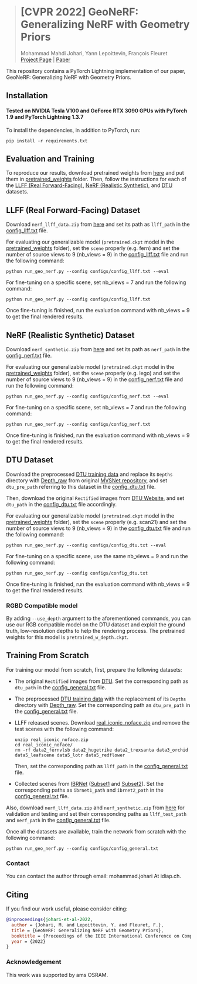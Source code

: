 > # [CVPR 2022] GeoNeRF: Generalizing NeRF with Geometry Priors <br>
> Mohammad Mahdi Johari, Yann Lepoittevin, François Fleuret <br>
> [Project Page](https://www.idiap.ch/paper/geonerf/) | [Paper](https://arxiv.org/abs/2111.13539)

This repository contains a PyTorch Lightning implementation of our paper, GeoNeRF: Generalizing NeRF with Geometry Priors.

## Installation

#### Tested on NVIDIA Tesla V100 and GeForce RTX 3090 GPUs with PyTorch 1.9 and PyTorch Lightning 1.3.7

To install the dependencies, in addition to PyTorch, run:

```
pip install -r requirements.txt
```

## Evaluation and Training
To reproduce our results, download pretrained weights from [here](https://drive.google.com/drive/folders/1ZtAc7VYvltcdodT_BrUrQ_4IAhz_L-Rf?usp=sharing) and put them in [pretrained_weights](./pretrained_weights) folder. Then, follow the instructions for each of the [LLFF (Real Forward-Facing)](#llff-real-forward-facing-dataset), [NeRF (Realistic Synthetic)](#nerf-realistic-synthetic-dataset), and [DTU](#dtu-dataset) datasets.

## LLFF (Real Forward-Facing) Dataset
Download `nerf_llff_data.zip` from [here](https://drive.google.com/drive/folders/128yBriW1IG_3NJ5Rp7APSTZsJqdJdfc1) and set its path as `llff_path` in the [config_llff.txt](./configs/config_llff.txt) file.

For evaluating our generalizable model (`pretrained.ckpt` model in the [pretrained_weights](./pretrained_weights) folder), set the `scene` properly (e.g. fern) and set the number of source views to 9 (nb_views = 9) in the [config_llff.txt](./configs/config_llff.txt) file and run the following command:

```
python run_geo_nerf.py --config configs/config_llff.txt --eval
```

For fine-tuning on a specific scene, set nb_views = 7 and run the following command:

```
python run_geo_nerf.py --config configs/config_llff.txt
```

Once fine-tuning is finished, run the evaluation command with nb_views = 9 to get the final rendered results.

## NeRF (Realistic Synthetic) Dataset
Download `nerf_synthetic.zip` from [here](https://drive.google.com/drive/folders/128yBriW1IG_3NJ5Rp7APSTZsJqdJdfc1) and set its path as `nerf_path` in the [config_nerf.txt](configs/config_nerf.txt) file.

For evaluating our generalizable model (`pretrained.ckpt` model in the [pretrained_weights](./pretrained_weights) folder), set the `scene` properly (e.g. lego) and set the number of source views to 9 (nb_views = 9) in the [config_nerf.txt](configs/config_nerf.txt) file and run the following command:

```
python run_geo_nerf.py --config configs/config_nerf.txt --eval
```

For fine-tuning on a specific scene, set nb_views = 7 and run the following command:

```
python run_geo_nerf.py --config configs/config_nerf.txt
```

Once fine-tuning is finished, run the evaluation command with nb_views = 9 to get the final rendered results.

## DTU Dataset
 Download the preprocessed [DTU training data](https://drive.google.com/file/d/1eDjh-_bxKKnEuz5h-HXS7EDJn59clx6V/view) 
and replace its `Depths` directory with [Depth_raw](https://virutalbuy-public.oss-cn-hangzhou.aliyuncs.com/share/cascade-stereo/CasMVSNet/dtu_data/dtu_train_hr/Depths_raw.zip) from original [MVSNet repository](https://github.com/YoYo000/MVSNet), and set `dtu_pre_path` referring to this dataset in the [config_dtu.txt](configs/config_dtu.txt) file.

Then, download the original `Rectified` images from [DTU Website](https://roboimagedata.compute.dtu.dk/?page_id=36), and set `dtu_path` in the [config_dtu.txt](configs/config_dtu.txt) file accordingly.

For evaluating our generalizable model (`pretrained.ckpt` model in the [pretrained_weights](./pretrained_weights) folder), set the `scene` properly (e.g. scan21) and set the number of source views to 9 (nb_views = 9) in the [config_dtu.txt](./configs/config_dtu.txt) file and run the following command:

```
python run_geo_nerf.py --config configs/config_dtu.txt --eval
```

For fine-tuning on a specific scene, use the same nb_views = 9 and run the following command:

```
python run_geo_nerf.py --config configs/config_dtu.txt
```

Once fine-tuning is finished, run the evaluation command with nb_views = 9 to get the final rendered results.

### RGBD Compatible model
By adding `--use_depth` argument to the aforementioned commands, you can use our RGB compatible model on the DTU dataset and exploit the ground truth, low-resolution depths to help the rendering process. The pretrained weights for this model is `pretrained_w_depth.ckpt`.

## Training From Scratch
For training our model from scratch, first, prepare the following datasets:

* The original `Rectified` images from [DTU](https://roboimagedata.compute.dtu.dk/?page_id=36). Set the corresponding path as  `dtu_path` in the [config_general.txt](configs/config_general.txt) file.

* The preprocessed [DTU training data](https://drive.google.com/file/d/1eDjh-_bxKKnEuz5h-HXS7EDJn59clx6V/view) 
with the replacement of its `Depths` directory with [Depth_raw](https://virutalbuy-public.oss-cn-hangzhou.aliyuncs.com/share/cascade-stereo/CasMVSNet/dtu_data/dtu_train_hr/Depths_raw.zip). Set the corresponding path as  `dtu_pre_path` in the [config_general.txt](configs/config_general.txt) file.

 * LLFF released scenes. Download [real_iconic_noface.zip](https://drive.google.com/drive/folders/1M-_Fdn4ajDa0CS8-iqejv0fQQeuonpKF) and remove the test scenes with the following command:
    ```
    unzip real_iconic_noface.zip
    cd real_iconic_noface/
    rm -rf data2_fernvlsb data2_hugetrike data2_trexsanta data3_orchid data5_leafscene data5_lotr data5_redflower
    ```
    Then, set the corresponding path as  `llff_path` in the [config_general.txt](configs/config_general.txt) file.

* Collected scenes from [IBRNet](https://github.com/googleinterns/IBRNet) ([Subset1](https://drive.google.com/file/d/1rkzl3ecL3H0Xxf5WTyc2Swv30RIyr1R_/view?usp=sharing) and [Subset2](https://drive.google.com/file/d/1Uxw0neyiIn3Ve8mpRsO6A06KfbqNrWuq/view?usp=sharing)). Set the corresponding paths as  `ibrnet1_path` and `ibrnet2_path` in the [config_general.txt](configs/config_general.txt) file.

Also, download `nerf_llff_data.zip` and `nerf_synthetic.zip` from [here](https://drive.google.com/drive/folders/128yBriW1IG_3NJ5Rp7APSTZsJqdJdfc1) for validation and testing and set their corresponding paths as  `llff_test_path` and `nerf_path` in the [config_general.txt](configs/config_general.txt) file.

Once all the datasets are available, train the network from scratch with the following command:
```
python run_geo_nerf.py --config configs/config_general.txt
```
### Contact
You can contact the author through email: mohammad.johari At idiap.ch.

## Citing
If you find our work useful, please consider citing:
```BibTeX
@inproceedings{johari-et-al-2022,
  author = {Johari, M. and Lepoittevin, Y. and Fleuret, F.},
  title = {GeoNeRF: Generalizing NeRF with Geometry Priors},
  booktitle = {Proceedings of the IEEE International Conference on Computer Vision and Pattern Recognition (CVPR)},
  year = {2022}
}
```

### Acknowledgement
This work was supported by ams OSRAM.